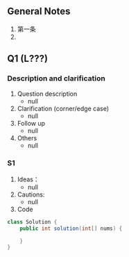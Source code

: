 ## General Notes
1. 第一条
2. 

## Q1 (L???)
### Description and clarification
1. Question description
   - null
2. Clarification (corner/edge case)
   - null
3. Follow up
   - null
4. Others
   - null
### S1
1. Ideas：
   - null
2. Cautions:
   - null
3. Code

```java
class Solution {
    public int solution(int[] nums) {

    }
}
```


